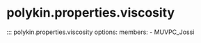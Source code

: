 # polykin.properties.viscosity

::: polykin.properties.viscosity
    options:
        members:
            - MUVPC_Jossi

